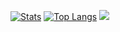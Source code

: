 [![Stats](https://github-readme-stats.vercel.app/api?username=dani2221)](https://github.com/anuraghazra/github-readme-stats)
[![Top Langs](https://github-readme-stats.vercel.app/api/top-langs/?username=dani2221&layout=compact)](https://github.com/anuraghazra/github-readme-stats)
![](https://komarev.com/ghpvc/?username=dani2221)
